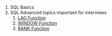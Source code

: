 
1. SQL Basics
2. SQL Advanced topics important for interviews
    1. [LAG Function](https://www.mysqltutorial.org/mysql-window-functions/mysql-lag-function/)
    2. [WINDOW Function](https://www.stratascratch.com/blog/the-ultimate-guide-to-sql-window-functions/)
    3. [RANK Function](https://www.sqltutorial.org/sql-window-functions/sql-rank/)

